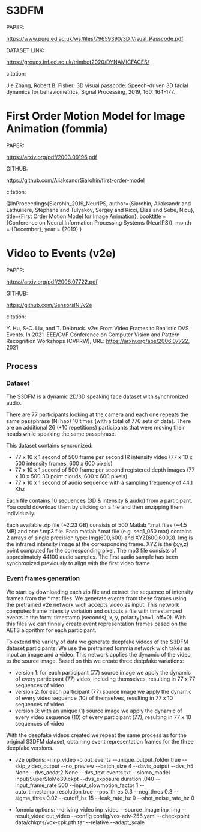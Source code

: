 # S3DFM

PAPER:

https://www.pure.ed.ac.uk/ws/files/79659390/3D_Visual_Passcode.pdf

DATASET LINK:

https://groups.inf.ed.ac.uk/trimbot2020/DYNAMICFACES/

citation:

Jie Zhang, Robert B. Fisher; 3D visual passcode: Speech-driven 3D facial dynamics for behaviometrics, Signal Processing, 2019, 160: 164-177.

# First Order Motion Model for Image Animation (fommia)

PAPER:

https://arxiv.org/pdf/2003.00196.pdf

GITHUB:

https://github.com/AliaksandrSiarohin/first-order-model

citation:

@InProceedings{Siarohin_2019_NeurIPS,
  author={Siarohin, Aliaksandr and Lathuilière, Stéphane and Tulyakov, Sergey and Ricci, Elisa and Sebe, Nicu},
  title={First Order Motion Model for Image Animation},
  booktitle = {Conference on Neural Information Processing Systems (NeurIPS)},
  month = {December},
  year = {2019}
}

# Video to Events (v2e)

PAPER:

https://arxiv.org/pdf/2006.07722.pdf

GITHUB:

https://github.com/SensorsINI/v2e

citation:

Y. Hu, S-C. Liu, and T. Delbruck. v2e: From Video Frames to Realistic DVS Events. In 2021 IEEE/CVF Conference on Computer Vision and Pattern Recognition Workshops (CVPRW), URL: https://arxiv.org/abs/2006.07722, 2021

## Process

### Dataset

The S3DFM is a dynamic 2D/3D speaking face dataset with synchronized audio.

There are 77 participants looking at the camera and each one repeats the same passphrase (Ni hao) 10 times (with a total of 770 sets of data). There are an additional 26 (*10 repetitions) participants that were moving their heads while speaking the same passphrase.

This dataset contains syncronized:

- 77 x 10 x 1 second of 500 frame per second IR intensity video (77 x 10 x 500 intensity frames, 600 x 600 pixels)
- 77 x 10 x 1 second of 500 frame per second registered depth images (77 x 10 x 500 3D point clouds, 600 x 600 pixels)
- 77 x 10 x 1 second of audio sequence with a sampling frequency of 44.1 Khz

Each file contains 10 sequences (3D & intensity & audio) from a participant. You could download them by clicking on a file and then unzipping them individually.

Each available zip file (~2.23 GB) consists of 500 Matlab *.mat files (~4.5 MB) and one *.mp3 file. Each matlab *.mat file (e.g. seq1_050.mat) contains 2 arrays of single precision type: Img(600,600) and XYZ(600,600,3). Img is the infrared intensity image at the corresponding frame. XYZ is the (x,y,z) point computed for the corresponding pixel. The mp3 file consists of approximately 44100 audio samples. The first audio sample has been synchronized previously to align with the first video frame.

### Event frames generation

We start by downloading each zip file and extract the sequence of intensity frames from the *.mat files. We generate events from these frames using the pretrained v2e network wich accepts video as input. This network computes frame intensity variation and outputs a file with timestamped events in the form: timestamp (seconds), x, y, polarity(on=1, off=0). With this files we can finnaly create event representation frames based on the AETS algorithm for each participant.

To extend the variety of data we generate deepfake videos of the S3DFM dataset participants. We use the pretrained fommia network wich takes as input an image and a video. This network applies the dynamic of the video to the source image. Based on this we create three deepfake variations:

- version 1: for each participant (77) source image we apply the dynamic of every participant (77) video, including themselves, resulting in 77 x 77 sequences of video
- version 2: for each participant (77) source image we apply the dynamic of every video sequence (10) of themselves, resulting in 77 x 10 sequences of video
- version 3: with an unique (1) source image we apply the dynamic of every video sequence (10) of every participant (77), resulting in 77 x 10 sequences of video

With the deepfake videos created we repeat the same process as for the original S3DFM dataset, obtaining event representation frames for the three deepfake versions.



* v2e options:
  -i inp_video
  -o out_events
  --unique_output_folder true --skip_video_output --no_preview
  --batch_size 4
  --davis_output --dvs_h5 None --dvs_aedat2 None --dvs_text events.txt
  --slomo_model input/SuperSloMo39.ckpt
  --dvs_exposure duration .040
  --input_frame_rate 500
  --input_slowmotion_factor 1
  --auto_timestamp_resolution true
  --pos_thres 0.3 --neg_thres 0.3 --sigma_thres 0.02
  --cutoff_hz 15 --leak_rate_hz 0 --shot_noise_rate_hz 0

* fommia options:
  --driving_video inp_video
  --source_image inp_img
  --result_video out_video
  --config config/vox-adv-256.yaml
  --checkpoint data/chkpts/vox-cpk.pth.tar
  --relative
  --adapt_scale
